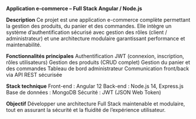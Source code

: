 **Application e-commerce – Full Stack Angular / Node.js**

**Description**
Ce projet est une application e-commerce complète permettant la gestion des produits, du panier et des commandes.
Elle intègre un système d’authentification sécurisé avec gestion des rôles (client / administrateur) et une architecture modulaire garantissant performance et maintenabilité.

**Fonctionnalités principales**
Authentification JWT (connexion, inscription, rôles utilisateurs)
Gestion des produits (CRUD complet)
Gestion du panier et des commandes
Tableau de bord administrateur
Communication front/back via API REST sécurisée

**Stack technique**
Front-end : Angular 12
Back-end : Node.js 14, Express.js
Base de données : MongoDB
Sécurité : JWT (JSON Web Token)

**Objectif**
Développer une architecture Full Stack maintenable et modulaire, tout en assurant la sécurité et la fluidité de l’expérience utilisateur.
